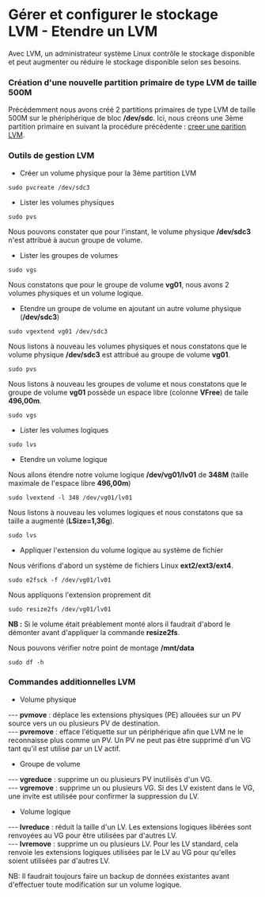 # Gérer et configurer le stockage LVM - Etendre un LVM

Avec LVM, un administrateur système Linux contrôle le stockage disponible et peut augmenter ou réduire le stockage disponible selon ses besoins.

### Création d'une nouvelle partition primaire de type LVM de taille 500M

Précédemment nous avons créé 2 partitions primaires de type LVM de taille 500M sur le phériphérique de bloc **/dev/sdc**. Ici, nous créons une 3ème partition primaire en suivant la procédure précédente : [creer une parition LVM](./2-gerer_et_configurer_le_stockage_LVM_creer_un_LVM.md).

### Outils de gestion LVM

- Créer un volume physique pour la 3ème partition LVM

```
sudo pvcreate /dev/sdc3
```

- Lister les volumes physiques

```
sudo pvs
```

Nous pouvons constater que pour l'instant, le volume physique **/dev/sdc3** n'est attribué à aucun groupe de volume.

- Lister les groupes de volumes

```
sudo vgs
```

Nous constatons que pour le groupe de volume **vg01**, nous avons 2 volumes physiques et un volume logique.

- Etendre un groupe de volume en ajoutant un autre volume physique (**/dev/sdc3**)

```
sudo vgextend vg01 /dev/sdc3
```

Nous listons à nouveau les volumes physiques et nous constatons que le volume physique **/dev/sdc3** est attribué au groupe de volume **vg01**. 

```
sudo pvs
```

Nous listons à nouveau les groupes de volume et nous constatons que le groupe de volume **vg01** possède un espace libre (colonne **VFree**) de taile **496,00m**.

```
sudo vgs
```

- Lister les volumes logiques

```
sudo lvs
```

- Etendre un volume logique

Nous allons étendre notre volume logique **/dev/vg01/lv01** de **348M** (taille maximale de l'espace libre **496,00m**)

```
sudo lvextend -l 348 /dev/vg01/lv01
```

Nous listons à nouveau les volumes logiques et nous constatons que sa taille a augmenté (**LSize=1,36g**).

```
sudo lvs
```

- Appliquer l'extension du volume logique au système de fichier

Nous vérifions d'abord un système de fichiers Linux **ext2/ext3/ext4**.

```
sudo e2fsck -f /dev/vg01/lv01
```

Nous appliquons l'extension proprement dit

```
sudo resize2fs /dev/vg01/lv01
```

**NB :** Si le volume était préablement monté alors il faudrait d'abord le démonter avant d'appliquer la commande **resize2fs**.

Nous pouvons vérifier notre point de montage **/mnt/data**

```
sudo df -h
```

### Commandes additionnelles LVM

- Volume physique

--- **pvmove** : déplace les extensions physiques (PE) allouées sur un PV source vers un ou plusieurs PV de destination. <br>
--- **pvremove** : efface l'étiquette sur un périphérique afin que LVM ne le reconnaisse plus comme un PV. Un PV ne peut pas être supprimé d'un VG tant qu'il est utilisé par un LV actif.

- Groupe de volume

--- **vgreduce** : supprime un ou plusieurs PV inutilisés d'un VG. <br>
--- **vgremove** : supprime un ou plusieurs VG. Si des LV existent dans le VG, une invite est utilisée pour confirmer la suppression du LV.

- Volume logique

--- **lvreduce** : réduit la taille d'un LV. Les extensions logiques libérées sont renvoyées au VG pour être utilisées par d'autres LV. <br>
--- **lvremove** : supprime un ou plusieurs LV. Pour les LV standard, cela renvoie les extensions logiques utilisées par le LV au VG pour qu'elles soient utilisées par d'autres LV.


NB: Il faudrait toujours faire un backup de données existantes avant d'effectuer toute modification sur un volume logique.